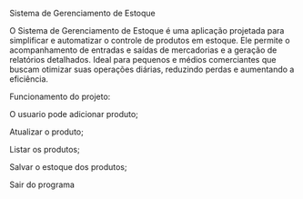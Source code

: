 Sistema de Gerenciamento de Estoque

O Sistema de Gerenciamento de Estoque é uma aplicação projetada para simplificar e automatizar o controle de produtos em estoque. 
Ele permite o acompanhamento de entradas e saídas de mercadorias e a geração de relatórios detalhados.
Ideal para pequenos e médios comerciantes que buscam otimizar suas operações diárias, reduzindo perdas e aumentando a eficiência.

Funcionamento do projeto:

O usuario pode adicionar produto;

Atualizar o produto;

Listar os produtos;

Salvar o estoque dos produtos;

Sair do programa

